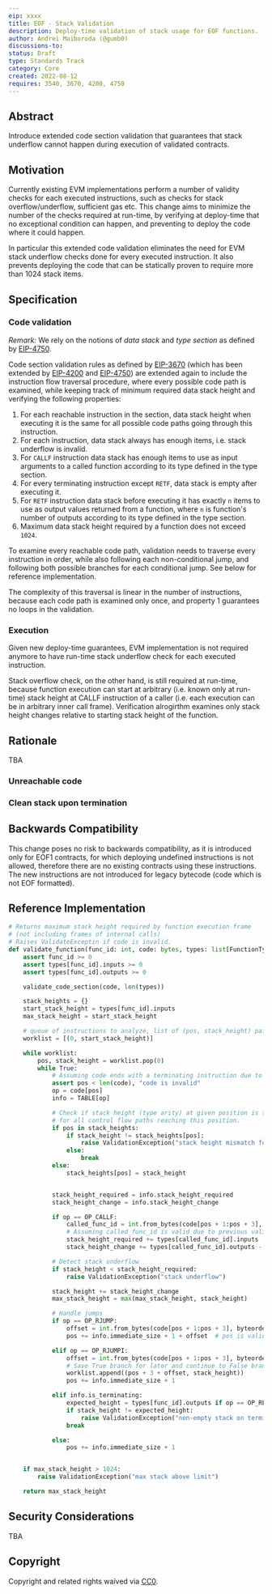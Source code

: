 ```yaml
---
eip: xxxx
title: EOF - Stack Validation
description: Deploy-time validation of stack usage for EOF functions.
author: Andrei Maiboroda (@gumb0)
discussions-to: 
status: Draft
type: Standards Track
category: Core
created: 2022-08-12
requires: 3540, 3670, 4200, 4750
---
```


## Abstract

Introduce extended code section validation that guarantees that stack underflow cannot happen during execution of validated contracts.

## Motivation

Currently existing EVM implementations perform a number of validity checks for each executed instructions, such as checks for stack overflow/underflow, sufficient gas etc. This change aims to minimize the number of the checks required at run-time, by verifying at deploy-time that no exceptional condition can happen, and preventing to deploy the code where it could happen.

In particular this extended code validation eliminates the need for EVM stack underflow checks done for every executed instruction. It also prevents deploying the code that can be statically proven to require more than 1024 stack items.

## Specification

### Code validation

*Remark:* We rely on the notions of *data stack* and *type section* as defined by [EIP-4750](./eip-4750.md).

Code section validation rules as defined by [EIP-3670](./eip-3670.md) (which has been extended by [EIP-4200](./eip-4200.md) and [EIP-4750](./eip-4750.md)) are extended again to include the instruction flow traversal procedure, where every possible code path is examined, while keeping track of minimum required data stack height and verifying the following properties:

1. For each reachable instruction in the section, data stack height when executing it is the same for all possible code paths going through this instruction.
2. For each instruction, data stack always has enough items, i.e. stack underflow is invalid.
3. For `CALLF` instruction data stack has enough items to use as input arguments to a called function according to its type defined in the type section.
4. For every terminating instruction except `RETF`, data stack is empty after executing it.
5. For `RETF` instruction data stack before executing it has exactly `n` items to use as output values returned from a function, where `n` is function's number of outputs according to its type defined in the type section.
6. Maximum data stack height required by a function does not exceed `1024`.

To examine every reachable code path, validation needs to traverse every instruction in order, while also following each non-conditional jump, and following both possible branches for each conditional jump. See below for reference implementation.

The complexity of this traversal is linear in the number of instructions, because each code path is examined only once, and property 1 guarantees no loops in the validation.

### Execution

Given new deploy-time guarantees, EVM implementation is not required anymore to have run-time stack underflow check for each executed instruction.

Stack overflow check, on the other hand, is still required at run-time, because function execution can start at arbitrary (i.e. known only at run-time) stack height at CALLF instruction of a caller (i.e. each execution can be in arbitrary inner call frame). Verification alrogirthm examines only stack height changes relative to starting stack height of the function.

## Rationale

TBA

### Unreachable code

### Clean stack upon termination

## Backwards Compatibility

This change poses no risk to backwards compatibility, as it is introduced only for EOF1 contracts, for which deploying undefined instructions is not allowed, therefore there are no existing contracts using these instructions. The new instructions are not introduced for legacy bytecode (code which is not EOF formatted).

## Reference Implementation

```python
# Returns maximum stack height required by function execution frame
# (not including frames of internal calls)
# Raises ValidateExceptin if code is invalid.
def validate_function(func_id: int, code: bytes, types: list[FunctionType] = [FunctionType(0, 0)]) -> int:
    assert func_id >= 0
    assert types[func_id].inputs >= 0
    assert types[func_id].outputs >= 0

    validate_code_section(code, len(types))

    stack_heights = {}
    start_stack_height = types[func_id].inputs
    max_stack_height = start_stack_height

    # queue of instructions to analyze, list of (pos, stack_height) pairs
    worklist = [(0, start_stack_height)]

    while worklist:
        pos, stack_height = worklist.pop(0)
        while True:
            # Assuming code ends with a terminating instruction due to previous validation in validate_code_section()
            assert pos < len(code), "code is invalid" 
            op = code[pos]
            info = TABLE[op]

            # Check if stack height (type arity) at given position is the same
            # for all control flow paths reaching this position.
            if pos in stack_heights:
                if stack_height != stack_heights[pos]:
                    raise ValidationException("stack height mismatch for different paths")
                else:
                    break
            else:
                stack_heights[pos] = stack_height


            stack_height_required = info.stack_height_required
            stack_height_change = info.stack_height_change

            if op == OP_CALLF:
                called_func_id = int.from_bytes(code[pos + 1:pos + 3], byteorder="big", signed=False)
                # Assuming called_func_id is valid due to previous validation in validate_code_section()
                stack_height_required += types[called_func_id].inputs
                stack_height_change += types[called_func_id].outputs - types[called_func_id].inputs

            # Detect stack underflow
            if stack_height < stack_height_required:
                raise ValidationException("stack underflow")

            stack_height += stack_height_change
            max_stack_height = max(max_stack_height, stack_height)

            # Handle jumps
            if op == OP_RJUMP:
                offset = int.from_bytes(code[pos + 1:pos + 3], byteorder="big", signed=True)
                pos += info.immediate_size + 1 + offset  # pos is valid for validated code.

            elif op == OP_RJUMPI:
                offset = int.from_bytes(code[pos + 1:pos + 3], byteorder="big", signed=True)
                # Save True branch for later and continue to False branch.
                worklist.append((pos + 3 + offset, stack_height))
                pos += info.immediate_size + 1

            elif info.is_terminating:
                expected_height = types[func_id].outputs if op == OP_RETF else 0
                if stack_height != expected_height:
                    raise ValidationException("non-empty stack on terminating instruction")
                break

            else:
                pos += info.immediate_size + 1


    if max_stack_height > 1024:
        raise ValidationException("max stack above limit")

    return max_stack_height
```

## Security Considerations

TBA

## Copyright

Copyright and related rights waived via [CC0](../LICENSE.md).

